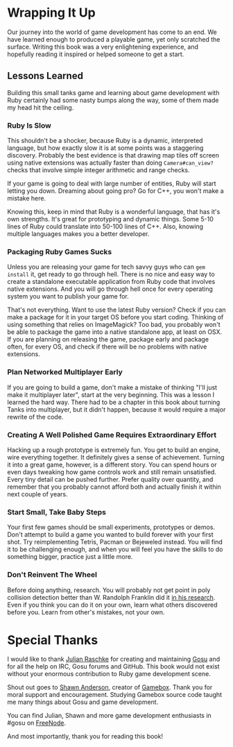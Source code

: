 # Wrapping It Up

Our journey into the world of game development has come to an end. We have learned enough to
produced a playable game, yet only scratched the surface. Writing this book was a very
enlightening experience, and hopefully reading it inspired or helped someone to get a start.

## Lessons Learned

Building this small tanks game and learning about game development with Ruby certainly had some
nasty bumps along the way, some of them made my head hit the ceiling.

### Ruby Is Slow

This shouldn't be a shocker, because Ruby is a dynamic, interpreted language, but how exactly slow
it is at some points was a staggering discovery. Probably the best evidence is that drawing map
tiles off screen using native extensions was actually faster than doing `Camera#can_view?` checks
that involve simple integer arithmetic and range checks.

If your game is going to deal with large number of entities, Ruby will start letting you down.
Dreaming about going pro? Go for C++, you won't make a mistake here.

Knowing this, keep in mind that Ruby is a wonderful language, that has it's own strengths. It's
great for prototyping and dynamic things. Some 5-10 lines of Ruby could translate into 50-100 lines
of C++. Also, knowing multiple languages makes you a better developer.

### Packaging Ruby Games Sucks

Unless you are releasing your game for tech savvy guys who can `gem install` it, get ready to go
through hell. There is no nice and easy way to create a
standalone executable application from Ruby code that involves native extensions. And you will go
through hell once for every operating system you want to publish your game for.

That's not everything. Want to use the
latest Ruby version? Check if you can make a package for it in your target OS before you start
coding. Thinking of using something that relies on ImageMagick? Too bad, you probably won't be able
to package the game into a native standalone app, at least on OSX. If you are planning on releasing
the game, package early and package often, for every OS, and check if there will be no problems
with native extensions.

### Plan Networked Multiplayer Early

If you are going to build a game, don't make a mistake of thinking "I'll just make it multiplayer
later", start at the very beginning. This was a lesson I learned the hard way. There had to be a
chapter in this book about turning Tanks into multiplayer, but it didn't happen, because it would
require a major rewrite of the code.

### Creating A Well Polished Game Requires Extraordinary Effort

Hacking up a rough prototype is extremely fun. You get to build an engine, wire everything
together. It definitely gives a sense of achievement. Turning it into a great game, however, is a
different story. You can spend hours or even days tweaking how game controls work and still remain
unsatisfied. Every tiny detail can be pushed further. Prefer quality over quantity, and remember
that you probably cannot afford both and actually finish it within next couple of years.

### Start Small, Take Baby Steps

Your first few games should be small experiments, prototypes or demos. Don't attempt to build a
game you wanted to build forever with your first shot. Try reimplementing Tetris, Pacman or
Bejeweled instead. You will find it to be challenging enough, and when you will feel you have the
skills to do something bigger, practice just a little more.

### Don't Reinvent The Wheel

Before doing anything, research. You will probably not get point in poly collision detection better
than W. Randolph Franklin did it [in his research](http://www.ecse.rpi.edu/~wrf/Research/Short_Notes/pnpoly.html).
Even if you think you can do it on your own, learn what others discovered before you. Learn from
other's mistakes, not your own.

# Special Thanks

I would like to thank [Julian Raschke](https://github.com/jlnr) for creating and maintaining
[Gosu](https://github.com/jlnr/gosu) and for all the help on IRC, Gosu forums and GitHub. This book
would not exist without your enormous contribution to Ruby game development scene.

Shout out goes to [Shawn Anderson](https://github.com/shawn42), creator of
[Gamebox](https://github.com/shawn42/gamebox). Thank you for moral support and encouragement.
Studying Gamebox source code taught me many things about Gosu and game development.

You can find Julian, Shawn and more game development enthusiasts in #gosu on
[FreeNode](https://freenode.net/).

And most importantly, thank you for reading this book!

